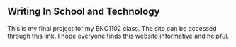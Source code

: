 ## Writing In School and Technology 

This is my final project for my ENC1102 class. The site can be accessed through this [link](https://ericgoat.github.io/final.project/). I hope everyone finds this website informative and helpful.
